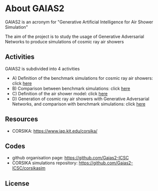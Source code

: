# About GAIAS2

GAIAS2 is an acronym for "Generative Artificial Intelligence for Air Shower Simulation"

The aim of the project is to study the usage of Generative Adversarial Networks to produce simulations of cosmic ray air showers

## Activities

GAIAS2 is subdivided into 4 activities

- A) Definition of the benchmark simulations for cosmic ray air showers: click  <a href="benchsim"> here </a>
- B) Comparison between benchmark simulations: click  <a href="simcomp"> here </a>
- C) Definition of the air shower model: click  <a href="easmodel"> here </a>
- D) Generation of cosmic ray air showers with Generative Adversarial Networks, and comparison with benchmark simulations: click <a href="gangen"> here </a>

## Resources

- CORSIKA: <a href="https://www.iap.kit.edu/corsika/"> https://www.iap.kit.edu/corsika/ </a>

## Codes

- github organisation page: <a href="https://github.com/Gaias2-ICSC"> https://github.com/Gaias2-ICSC </a> 
- CORSIKA simulations repository: <a href="https://github.com/Gaias2-ICSC/corsikasim"> https://github.com/Gaias2-ICSC/corsikasim </a>

## License

